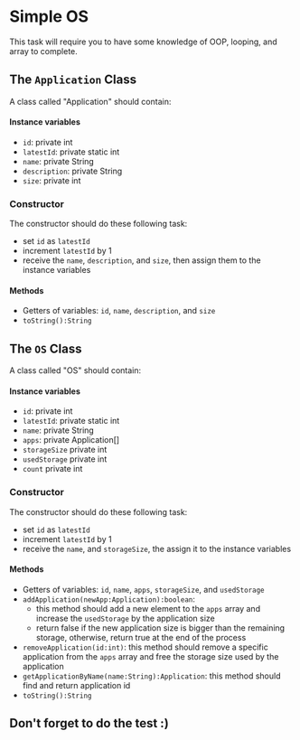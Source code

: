 # Simple OS

This task will require you to have some knowledge of OOP, looping, and array to complete.

## The `Application` Class

A class called "Application" should contain:

#### Instance variables
- `id`: private int
- `latestId`: private static int 
- `name`: private String
- `description`: private String
- `size`: private int 

### Constructor
The constructor should do these following task:
- set `id` as `latestId`
- increment `latestId` by 1
- receive the `name`, `description`, and `size`, then assign them to the instance variables

#### Methods
- Getters of variables: `id`, `name`, `description`, and `size`
- `toString():String`

## The `OS` Class

A class called "OS" should contain:

#### Instance variables
- `id`: private int
- `latestId`: private static int 
- `name`: private String
- `apps`: private Application[]
- `storageSize` private int
- `usedStorage` private int
- `count` private int

### Constructor
The constructor should do these following task:
- set `id` as `latestId`
- increment `latestId` by 1
- receive the `name`, and `storageSize`, the assign it to the instance variables

#### Methods
- Getters of variables: `id`, `name`, `apps`, `storageSize`, and `usedStorage`
- `addApplication(newApp:Application):boolean`: 
    - this method should add a new element to the `apps` array and increase the `usedStorage` by the application size
    - return false if the new application size is bigger than the remaining storage, otherwise, return true at the end of the process
- `removeApplication(id:int)`: this method should remove a specific application from the `apps` array and free the storage size used by the application
- `getApplicationByName(name:String):Application`: this method should find and return application id
- `toString():String`

## Don't forget to do the test :)
